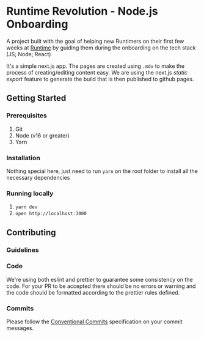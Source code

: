 # Runtime Revolution - Node.js Onboarding

A project built with the goal of helping new Runtimers on their first few weeks at [Runtime](https://runtime-revolution.com) by guiding them during the onboarding on the tech stack (JS; Node; React)

It's a simple next.js app.  The pages are created using `.mdx` to make the process of creating/editing content easy.  We are using the next.js *static export* feature to generate the build that is then published to github pages.

## Getting Started

### Prerequisites

1. Git
1. Node (v16 or greater)
1. Yarn

### Installation

Nothing special here, just need to run `yarn` on the root folder to install all the necessary dependencies

### Running locally

1. `yarn dev`
1. `open http://localhost:3000`

## Contributing

### Guidelines

### Code
We're using both eslint and prettier to guarantee some consistency on the code. For your PR to be accepted there should be no errors or warning and the code should be formatted according to the prettier rules defined.

### Commits
Please follow the [Conventional Commits](https://www.conventionalcommits.org/en/v1.0.0/#specification) specification on your commit messages.




